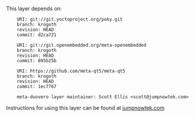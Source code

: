 This layer depends on:

        URI: git://git.yoctoproject.org/poky.git
        branch: krogoth 
        revision: HEAD
        commit: d2ca721

        URI: git://git.openembedded.org/meta-openembedded
        branch: krogoth 
        revision: HEAD
        commit: 895b25b

        URI: https://github.com/meta-qt5/meta-qt5
        branch: krogoth
        revision: HEAD
        commit: 1ec7767

        meta-duovero layer maintainer: Scott Ellis <scott@jumpnowtek.com>

Instructions for using this layer can be found at [jumpnowtek.com][duovero-yocto-build]

[duovero-yocto-build]: http://www.jumpnowtek.com/yocto/Duovero-Systems-with-Yocto.html
